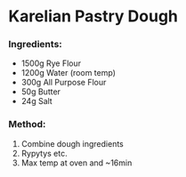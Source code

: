 # Karelian Pastry Dough

### Ingredients:
- 1500g Rye Flour
- 1200g Water (room temp)
- 300g All Purpose Flour
- 50g Butter
- 24g Salt

### Method:
1. Combine dough ingredients
2. Rypytys etc.
3. Max temp at oven and ~16min
